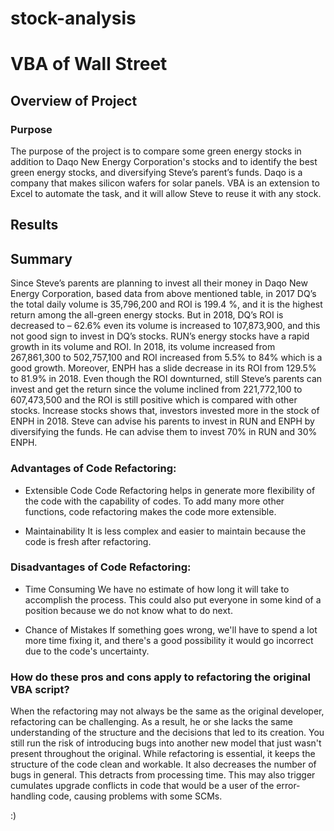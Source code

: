 # stock-analysis

# VBA of Wall Street

## Overview of Project

### Purpose

The purpose of the project is to compare some green energy stocks in addition to Daqo New Energy Corporation's stocks and to identify the best green energy stocks, and diversifying Steve’s parent’s funds. Daqo is a company that makes silicon wafers for solar panels. VBA is an extension to Excel to automate the task, and it will allow Steve to reuse it with any stock. 

## Results

## Summary   

Since Steve’s parents are planning to invest all their money in Daqo New Energy Corporation, based data from above mentioned table,  in 2017 DQ’s the total daily volume is 35,796,200 and ROI is 199.4 %, and it is the highest return among the all-green energy stocks. But in 2018, DQ’s ROI is decreased to – 62.6% even its volume is increased to 107,873,900, and this not good sign to invest in DQ’s stocks.  RUN’s energy stocks have a rapid growth in its volume and ROI. In 2018, its volume increased from 267,861,300 to 502,757,100 and ROI increased from 5.5% to 84% which is a good growth. Moreover, ENPH has a slide decrease in its ROI from 129.5% to 81.9% in 2018. Even though the ROI downturned, still Steve’s parents can invest and get the return since the volume inclined from 221,772,100 to 607,473,500 and the ROI is still positive which is compared with other stocks. Increase stocks shows that, investors invested more in the stock of ENPH in 2018. 
Steve can advise his parents to invest in RUN and ENPH by diversifying the funds. He can advise them to invest 70% in RUN and 30% ENPH. 

### Advantages of Code Refactoring:

- Extensible Code
Code Refactoring helps in generate more flexibility of the code with the capability of codes. To add many more other functions, code refactoring makes the code more extensible.

- Maintainability
It is less complex and easier to maintain because the code is fresh after refactoring. 

### Disadvantages of Code Refactoring:

- Time Consuming
We have no estimate of how long it will take to accomplish the process. This could also put everyone in some kind of a position because we do not know what to do next.

- Chance of Mistakes
If something goes wrong, we'll have to spend a lot more time fixing it, and there's a good possibility it would go incorrect due to the code's uncertainty.

### How do these pros and cons apply to refactoring the original VBA script?

When the refactoring may not always be the same as the original developer, refactoring can be challenging. As a result, he or she lacks the same understanding of the structure and the decisions that led to its creation. You still run the risk of introducing bugs into another new model that just wasn't present throughout the original. While refactoring is essential, it keeps the structure of the code clean and workable. It also decreases the number of bugs in general. This detracts from processing time. This may also trigger cumulates upgrade conflicts in code that would be a user of the error-handling code, causing problems with some SCMs.

:)
